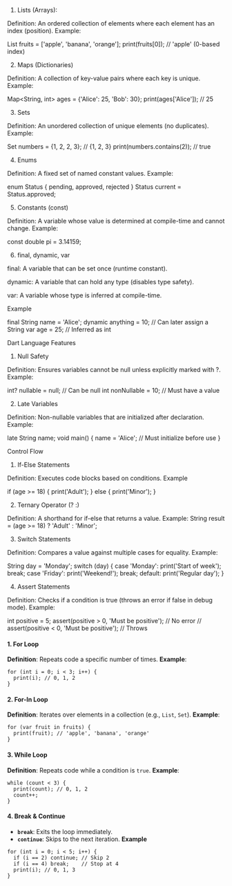 1. Lists (Arrays):

Definition: An ordered collection of elements where each element has an index (position).
Example:

List<String> fruits = ['apple', 'banana', 'orange'];
print(fruits[0]); // 'apple' (0-based index)

2. Maps (Dictionaries)

Definition: A collection of key-value pairs where each key is unique.
Example:

Map<String, int> ages = {'Alice': 25, 'Bob': 30};
print(ages['Alice']); // 25

3. Sets

Definition: An unordered collection of unique elements (no duplicates).
Example:

Set<int> numbers = {1, 2, 2, 3}; // {1, 2, 3}
print(numbers.contains(2)); // true

4. Enums

Definition: A fixed set of named constant values.
Example:

enum Status { pending, approved, rejected }
Status current = Status.approved;

5. Constants (const)

Definition: A variable whose value is determined at compile-time and cannot change.
Example:

const double pi = 3.14159;

6. final, dynamic, var

final: A variable that can be set once (runtime constant).

dynamic: A variable that can hold any type (disables type safety).

var: A variable whose type is inferred at compile-time.

Example

final String name = 'Alice';
dynamic anything = 10; // Can later assign a String
var age = 25; // Inferred as int

Dart Language Features

1. Null Safety

Definition: Ensures variables cannot be null unless explicitly marked with ?.
Example:

int? nullable = null; // Can be null
int nonNullable = 10; // Must have a value

2. Late Variables

Definition: Non-nullable variables that are initialized after declaration.
Example:

late String name;
void main() {
name = 'Alice'; // Must initialize before use
}

Control Flow

1. If-Else Statements

Definition: Executes code blocks based on conditions.
Example

if (age >= 18) {
print('Adult');
} else {
print('Minor');
}

2. Ternary Operator (? :)

Definition: A shorthand for if-else that returns a value.
Example:
String result = (age >= 18) ? 'Adult' : 'Minor';

3. Switch Statements

Definition: Compares a value against multiple cases for equality.
Example:

String day = 'Monday';
switch (day) {
case 'Monday':
print('Start of week');
break;
case 'Friday':
print('Weekend!');
break;
default:
print('Regular day');
}

4. Assert Statements

Definition: Checks if a condition is true (throws an error if false in debug mode).
Example:

int positive = 5;
assert(positive > 0, 'Must be positive'); // No error
// assert(positive < 0, 'Must be positive'); // Throws

#### 1. **For Loop**

**Definition**: Repeats code a specific number of times.
**Example**:

```
for (int i = 0; i < 3; i++) {
  print(i); // 0, 1, 2
}
```

#### 2. **For-In Loop**

**Definition**: Iterates over elements in a collection (e.g., `List`, `Set`).
**Example**:

```
for (var fruit in fruits) {
  print(fruit); // 'apple', 'banana', 'orange'
}
```

#### 3. **While Loop**

**Definition**: Repeats code while a condition is `true`.
**Example**:

```
while (count < 3) {
  print(count); // 0, 1, 2
  count++;
}
```

#### 4. **Break & Continue**

* **`break`**: Exits the loop immediately.
* **`continue`**: Skips to the next iteration.
  **Example**

```
for (int i = 0; i < 5; i++) {
  if (i == 2) continue; // Skip 2
  if (i == 4) break;    // Stop at 4
  print(i); // 0, 1, 3
}
```
